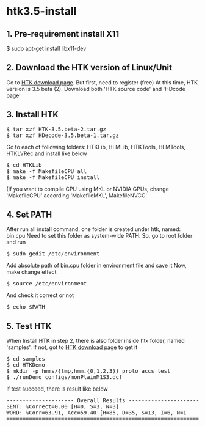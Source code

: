 # htk3.5-install

## 1. Pre-requirement install X11
$ sudo apt-get install libx11-dev

## 2. Download the HTK version of Linux/Unit
Go to [HTK download page](http://htk.eng.cam.ac.uk/download.shtml). But first, need to register (free)
At this time, HTK version is 3.5 beta (2).
Download both 'HTK source code' and 'HDcode page'

## 3. Install HTK
<pre>
$ tar xzf HTK-3.5.beta-2.tar.gz
$ tar xzf HDecode-3.5.beta-1.tar.gz
</pre>

Go to each of following folders: HTKLib, HLMLib, HTKTools, HLMTools, HTKLVRec and install like below
<pre>
$ cd HTKLib
$ make -f MakefileCPU all
$ make -f MakefileCPU install
</pre>
(If you want to compile CPU using MKL or NVIDIA GPUs, change 'MakefileCPU' according 'MakefileMKL', MakefileNVCC'

## 4. Set PATH
After run all install command, one folder is created under htk, named: bin.cpu
Need to set this folder as system-wide PATH. So, go to root folder and run
<pre>
$ sudo gedit /etc/environment
</pre>
Add absolute path of bin.cpu folder in environment file and save it
Now, make change effect
<pre>
$ source /etc/environment
</pre>
And check it correct or not
<pre>
$ echo $PATH
</pre>

## 5. Test HTK
When Install HTK in step 2, there is also folder inside htk folder, named 'samples'. If not, got to [HTK download page](http://htk.eng.cam.ac.uk/download.shtml) to get it
<pre>
$ cd samples
$ cd HTKDemo
$ mkdir -p hmms/{tmp,hmm.{0,1,2,3}} proto accs test
$ ./runDemo configs/monPlainM1S3.dcf
</pre>
If test succeed, there is result like below
<pre>
--------------------- Overall Results -----------------------
SENT: %Correct=0.00 [H=0, S=3, N=3]
WORD: %Corr=63.91, Acc=59.40 [H=85, D=35, S=13, I=6, N=1
=============================================================
</pre>





